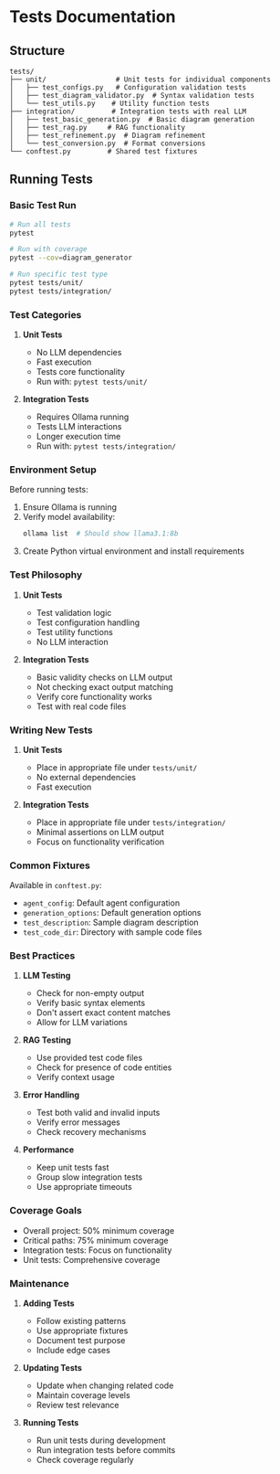# Tests Documentation

## Structure

```
tests/
├── unit/                 # Unit tests for individual components
│   ├── test_configs.py   # Configuration validation tests
│   ├── test_diagram_validator.py  # Syntax validation tests
│   └── test_utils.py    # Utility function tests
├── integration/         # Integration tests with real LLM
│   ├── test_basic_generation.py  # Basic diagram generation
│   ├── test_rag.py     # RAG functionality
│   ├── test_refinement.py  # Diagram refinement
│   └── test_conversion.py  # Format conversions
└── conftest.py         # Shared test fixtures
```

## Running Tests

### Basic Test Run
```bash
# Run all tests
pytest

# Run with coverage
pytest --cov=diagram_generator

# Run specific test type
pytest tests/unit/
pytest tests/integration/
```

### Test Categories

1. **Unit Tests**
   - No LLM dependencies
   - Fast execution
   - Tests core functionality
   - Run with: `pytest tests/unit/`

2. **Integration Tests**
   - Requires Ollama running
   - Tests LLM interactions
   - Longer execution time
   - Run with: `pytest tests/integration/`

### Environment Setup

Before running tests:
1. Ensure Ollama is running
2. Verify model availability:
   ```bash
   ollama list  # Should show llama3.1:8b
   ```
3. Create Python virtual environment and install requirements

### Test Philosophy

1. **Unit Tests**
   - Test validation logic
   - Test configuration handling
   - Test utility functions
   - No LLM interaction

2. **Integration Tests**
   - Basic validity checks on LLM output
   - Not checking exact output matching
   - Verify core functionality works
   - Test with real code files

### Writing New Tests

1. **Unit Tests**
   - Place in appropriate file under `tests/unit/`
   - No external dependencies
   - Fast execution

2. **Integration Tests**
   - Place in appropriate file under `tests/integration/`
   - Minimal assertions on LLM output
   - Focus on functionality verification

### Common Fixtures

Available in `conftest.py`:
- `agent_config`: Default agent configuration
- `generation_options`: Default generation options
- `test_description`: Sample diagram description
- `test_code_dir`: Directory with sample code files

### Best Practices

1. **LLM Testing**
   - Check for non-empty output
   - Verify basic syntax elements
   - Don't assert exact content matches
   - Allow for LLM variations

2. **RAG Testing**
   - Use provided test code files
   - Check for presence of code entities
   - Verify context usage

3. **Error Handling**
   - Test both valid and invalid inputs
   - Verify error messages
   - Check recovery mechanisms

4. **Performance**
   - Keep unit tests fast
   - Group slow integration tests
   - Use appropriate timeouts

### Coverage Goals

- Overall project: 50% minimum coverage
- Critical paths: 75% minimum coverage
- Integration tests: Focus on functionality
- Unit tests: Comprehensive coverage

### Maintenance

1. **Adding Tests**
   - Follow existing patterns
   - Use appropriate fixtures
   - Document test purpose
   - Include edge cases

2. **Updating Tests**
   - Update when changing related code
   - Maintain coverage levels
   - Review test relevance

3. **Running Tests**
   - Run unit tests during development
   - Run integration tests before commits
   - Check coverage regularly
